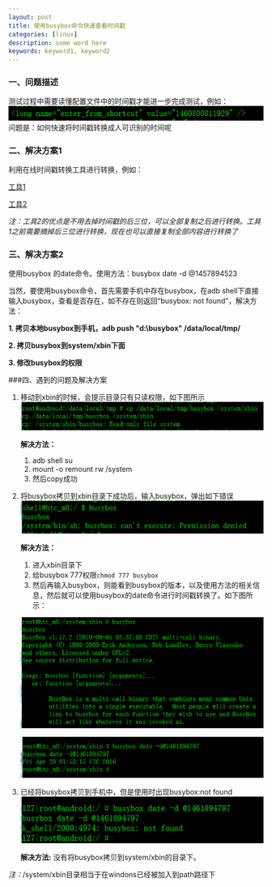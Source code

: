 ```yaml
---
layout: post
title: 使用busybox命令快速查看时间戳
categories: [linux]
description: some word here
keywords: keyword1, keyword2
---
```


### 一、问题描述
测试过程中需要读懂配置文件中的时间戳才能进一步完成测试，例如：
![](/images/2016-3-16-1.png)
问题是：如何快速将时间戳转换成人可识别的时间呢


### 二、解决方案1
利用在线时间戳转换工具进行转换，例如：

[工具1](http://tool.chinaz.com/Tools/unixtime.aspx)

[工具2](http://www.epochconverter.com/)

*注：工具2的优点是不用去掉时间戳的后三位，可以全部复制之后进行转换。工具1之前需要摘掉后三位进行转换，现在也可以直接复制全部内容进行转换了*

### 三、解决方案2
使用busybox 的date命令。使用方法：busybox date -d @1457894523

当然，要使用busybox命令，首先需要手机中存在busybox，在adb shell下直接输入busybox，查看是否存在，如不存在则返回“busybox: not found”，解决方法：

**1. 拷贝本地busybox到手机，adb push "d:\busybox" /data/local/tmp/**

**2. 拷贝busybox到system/xbin下面**

**3. 修改busybox的权限**


###四、遇到的问题及解决方案


1. 移动到xbin的时候，会提示目录只有只读权限，如下图所示
    ![](/images/2016-3-16-2.png)

    **解决方法：**

    1. adb shell su
    2. mount -o remount rw /system
    3. 然后copy成功


2. 将busybox拷贝到xbin目录下成功后，输入busybox，弹出如下错误
    ![](/images/2016-3-16-3.png)

    **解决方法：**

    1. 进入xbin目录下
    2. 给busybox 777权限```chmod 777 busybox```
    3. 然后再输入busybox，则能看到busybox的版本，以及使用方法的相关信息，然后就可以使用busybox的date命令进行时间戳转换了。如下图所示：


    ![](/images/2016-3-16-4.png)

    ![](/images/2016-3-16-5.png)


3. 已经将busybox拷贝到手机中，但是使用时出现busybox:not found
    ![](/images/2016-3-16-6.png)

    **解决方法:** 没有将busybox拷贝到system/xbin的目录下。

*注：*/system/xbin目录相当于在windons已经被加入到path路径下


